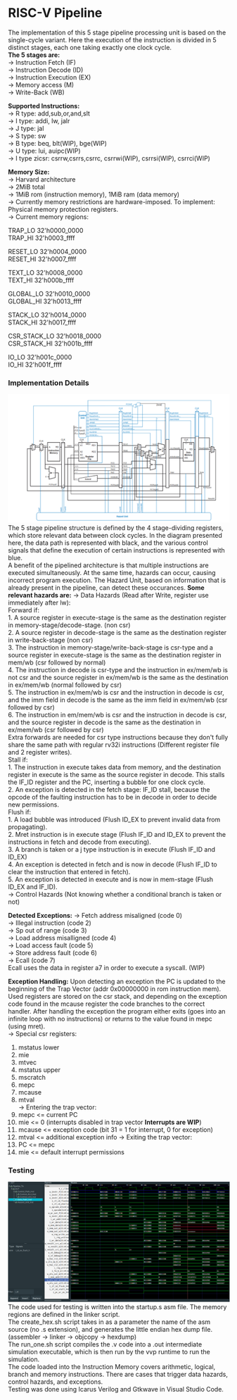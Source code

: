 # RISC-V Pipeline 
The implementation of this 5 stage pipeline processing unit is based on the single-cycle variant. Here the execution of the instruction is divided in 5 distinct stages, each one taking exactly one clock cycle.<br>
**The 5 stages are:**<br>
-> Instruction Fetch (IF)<br>
-> Instruction Decode (ID)<br>
-> Instruction Execution (EX)<br>
-> Memory access (M)<br>
-> Write-Back (WB)<br>

**Supported Instructions:**<br>
-> R type: add,sub,or,and,slt<br>
-> I type: addi, lw, jalr<br>
-> J type: jal<br>
-> S type: sw<br>
-> B type: beq, blt(WIP), bge(WIP)<br>
-> U type: lui, auipc(WIP)<br>
-> I type zicsr: csrrw,csrrs,csrrc, csrrwi(WIP), csrrsi(WIP), csrrci(WIP)<br>

**Memory Size:**<br>
-> Harvard architecture<br>
-> 2MiB total<br>
-> 1MiB rom (instruction memory), 1MiB ram (data memory)<br>
-> Currently memory restrictions are hardware-imposed. To implement: Physical memory protection registers.<br>
-> Current memory regions: <br>

TRAP_LO 32'h0000_0000 <br>
TRAP_HI 32'h0003_ffff <br>

RESET_LO 32'h0004_0000 <br>
RESET_HI 32'h0007_ffff <br>

TEXT_LO 32'h0008_0000 <br>
TEXT_HI 32'h000b_ffff <br>

GLOBAL_LO 32'h0010_0000 <br>
GLOBAL_HI 32'h0013_ffff <br>

STACK_LO 32'h0014_0000 <br>
STACK_HI 32'h0017_ffff <br>

CSR_STACK_LO 32'h0018_0000 <br>
CSR_STACK_HI 32'h001b_ffff <br>

IO_LO 32'h001c_0000 <br>
IO_HI 32'h001f_ffff <br>


### Implementation Details
![Implementation diagram](./Pipeline/Others/Pipeline.png)
The 5 stage pipeline structure is defined by the 4 stage-dividing registers, which store relevant data between clock cycles. In the diagram presented here, the data path is represented with black, and the various control signals that define the execution of certain instructions is represented with blue.<br>
A benefit of the pipelined architecture is that multiple instructions are executed simultaneously. At the same time, hazards can occur, causing incorrect program execution. The Hazard Unit, based on information that is already present in the pipeline, can detect these occurances.
**Some relevant hazards are:**
-> Data Hazards (Read after Write, register use immediately after lw):<br>
Forward if:<br>
    1. A source register in execute-stage is the same as the destination register in memory-stage/decode-stage. (non csr)<br>
    2. A source register in decode-stage is the same as the destination register in write-back-stage (non csr)<br>
    3. The instruction in memory-stage/write-back-stage is csr-type and a source register in execute-stage is the same as the destination register in mem/wb (csr followed by normal)<br>
    4. The instruction in decode is csr-type and the instruction in ex/mem/wb is not csr and the source register in ex/mem/wb is the same as the destination in ex/mem/wb (normal followed by csr)<br>
    5. The instruction in ex/mem/wb is csr and the instruction in decode is csr, and the imm field in decode is the same as the imm field in ex/mem/wb (csr followed by csr)<br>
    6. The instruction in em/mem/wb is csr and the instruction in decode is csr, and the source register in decode is the same as the destination in ex/mem/wb (csr followed by csr)<br>
   Extra forwards are needed for csr type instructions because they don't fully share the same path with regular rv32i instructions (Different register file and 2 register writes).<br>
Stall if:<br>
    1. The instruction in execute takes data from memory, and the destination register in execute is the same as the source register in decode. This stalls the IF_ID register and the PC, inserting a bubble for one clock cycle.<br>
    2. An exception is detected in the fetch stage: IF_ID stall, because the opcode of the faulting instruction has to be in decode in order to decide new permissions.<br>
Flush if:<br>
    1. A load bubble was introduced (Flush ID_EX to prevent invalid data from propagating).<br>
    2. Mret instruction is in execute stage (Flush IF_ID and ID_EX to prevent the instructions in fetch and decode from executing).<br>
    3. A branch is taken or a j type instruction is in execute (Flush IF_ID and ID_EX)<br>
    4. An exception is detected in fetch and is now in decode (Flush IF_ID to clear the instruction that entered in fetch).<br>
    5. An exception is detected in execute and is now in mem-stage (Flush ID_EX and IF_ID).<br>
-> Control Hazards (Not knowing whether a conditional branch is taken or not)<br>

**Detected Exceptions:**
-> Fetch address misaligned (code 0) <br>
-> Illegal instruction (code 2) <br>
-> Sp out of range (code 3) <br>
-> Load address misalligned (code 4) <br>
-> Load access fault (code 5) <br>
-> Store address fault (code 6) <br>
-> Ecall (code 7) <br>
    Ecall uses the data in register a7 in order to execute a syscall. (WIP) <br>

**Exception Handling:**
Upon detecting an exception the PC is updated to the beginning of the Trap Vector (addr 0x00000000 in rom instruction mem). Used registers are stored on the csr stack, and depending on the exception code found in the mcause register the code branches to the correct handler. After handling the exception the program either exits (goes into an infinite loop with no instructions) or returns to the value found in mepc (using mret).<br>
-> Special csr registers: <br>
1. mstatus lower <br>
2. mie <br>
3. mtvec <br>
4. mstatus upper <br>
5. mscratch <br>
6. mepc <br>
7. mcause <br>
8. mtval <br>
-> Entering the trap vector: <br>
1. mepc <= current PC <br>
2. mie <= 0 (interrupts disabled in trap vector **Interrupts are WIP**) <br>
3. mcause <= exception code (bit 31 = 1 for interrupt, 0 for exception) <br>
4. mtval <= additional exception info
-> Exiting the trap vector: <br>
1. PC <= mepc
2. mie <= default interrupt permissions<br>



### Testing
![Testing waveform](./Pipeline/Others/waveform_1.png)
The code used for testing is written into the startup.s asm file. The memory regions are defined in the linker script. <br>
The create_hex.sh script takes in as a parameter the name of the asm source (no .s extension), and generates the little endian hex dump file. (assembler -> linker -> objcopy -> hexdump) <br>
The run_one.sh script compiles the .v code into a .out intermediate simulation executable, which is then run by the vvp runtime to run the simulation.<br>
The code loaded into the Instruction Memory covers arithmetic, logical, branch and memory instructions. There are cases that trigger data hazards, control hazards, and exceptions.<br>
Testing was done using Icarus Verilog and Gtkwave in Visual Studio Code.<br>
